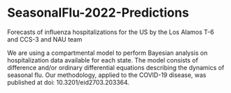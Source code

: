# SeasonalFlu-2022-Predictions
Forecasts of influenza hospitalizations for the US by the Los Alamos T-6 and CCS-3 and NAU team

We are using a compartmental model to perform Bayesian analysis on hospitalization data available for each state. The model consists of difference and/or ordinary differential equations describing the dynamics of seasonal flu. Our methodology, applied to the COVID-19 disease, was published at doi: 10.3201/eid2703.203364.
